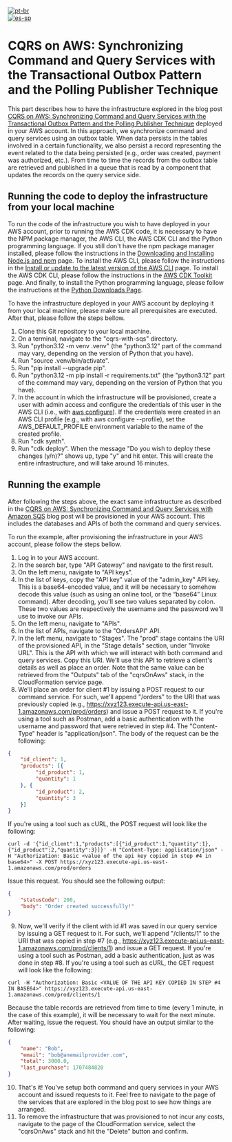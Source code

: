 [![pt-br](https://img.shields.io/badge/lang-pt--br-green.svg)](README.pt-br.md)<br />
[![es-sp](https://img.shields.io/badge/lang-es--sp-green.svg)](README.es-sp.md)

# CQRS on AWS: Synchronizing Command and Query Services with the Transactional Outbox Pattern and the Polling Publisher Technique

This part describes how to have the infrastructure explored in the blog post [CQRS on AWS: Synchronizing Command and Query Services with the Transactional Outbox Pattern and the Polling Publisher Technique](https://aws.amazon.com/pt/blogs/aws-brasil/cqrs-na-aws-sincronizando-os-servicos-de-command-e-query-com-o-padrao-transactional-outbox-e-a-tecnica-polling-publisher)
deployed in your AWS account. In this approach, we synchronize command and query services using an outbox table. When data
persists in the tables involved in a certain functionality, we also persist a record representing the event related to the
data being persisted (e.g., order was created, payment was authorized, etc.). From time to time the records from the outbox
table are retrieved and published in a queue that is read by a component that updates the records on the query service side.

## Running the code to deploy the infrastructure from your local machine

To run the code of the infrastructure you wish to have deployed in your AWS account, prior to running the AWS CDK code,
it is necessary to have the NPM package manager, the AWS CLI, the AWS CDK CLI and the Python programming language. If you
still don't have the npm package manager installed, please follow the instructions in the [Downloading and Installing Node.js and npm](https://docs.npmjs.com/downloading-and-installing-node-js-and-npm)
page. To install the AWS CLI, please follow the instructions in the [Install or update to the latest version of the AWS CLI](https://docs.aws.amazon.com/cli/latest/userguide/getting-started-install.html)
page. To install the AWS CDK CLI, please follow the instructions in the [AWS CDK Toolkit](https://docs.aws.amazon.com/cdk/v2/guide/cli.html)
page. And finally, to install the Python programming language, please follow the instructions at the [Python Downloads Page](https://www.python.org/downloads).

To have the infrastructure deployed in your AWS account by deploying it from your local machine, please make sure all
prerequisites are executed. After that, please follow the steps bellow.

1. Clone this Git repository to your local machine.
2. On a terminal, navigate to the "cqrs-with-sqs" directory.
3. Run "python3.12 -m venv .venv" (the "python3.12" part of the command may vary, depending on the version of Python that you have).
4. Run "source .venv/bin/activate".
5. Run "pip install --upgrade pip".
6. Run "python3.12 -m pip install -r requirements.txt" (the "python3.12" part of the command may vary, depending on the version of Python that you have).
7. In the account in which the infrastructure will be provisioned, create a user with admin access and configure the credentials of this user in the AWS CLI (i.e., with [aws configure](https://docs.aws.amazon.com/cli/latest/userguide/cli-chap-configure.html)). If the credentials were created in an AWS CLI profile (e.g., with aws configure --profile), set the AWS_DEFAULT_PROFILE environment variable to the name of the created profile. 
8. Run "cdk synth".
9. Run "cdk deploy". When the message "Do you wish to deploy these changes (y/n)?" shows up, type "y" and hit enter. This will create the entire infrastructure, and will take around 16 minutes.

## Running the example

After following the steps above, the exact same infrastructure as described in the [CQRS on AWS: Synchronizing Command and Query Services
with Amazon SQS](https://aws.amazon.com/pt/blogs/aws-brasil/cqrs-na-aws-sincronizando-os-servicos-de-command-e-query-com-o-amazon-sqs) blog post will be provisioned in your AWS account. This includes the databases and APIs of both the
command and query services.

To run the example, after provisioning the infrastructure in your AWS account, please follow the steps bellow.

1. Log in to your AWS account.
2. In the search bar, type "API Gateway" and navigate to the first result.
3. On the left menu, navigate to "API keys".
4. In the list of keys, copy the "API key" value of the "admin_key" API key. This is a base64-encoded value, and it will be necessary to somehow decode this value (such as using an online tool, or the “base64” Linux command). After decoding, you'll see two values separated by colon. These two values are respectively the username and the password we'll use to invoke our APIs. 
5. On the left menu, navigate to "APIs".
6. In the list of APIs, navigate to the "OrdersAPI" API.
7. In the left menu, navigate to "Stages". The "prod" stage contains the URI of the provisioned API, in the "Stage details" section, under "Invoke URL". This is the API with which we will interact with both command and query services. Copy this URI. We'll use this API to retrieve a client's details as well as place an order. Note that the same value can be retrieved from the "Outputs" tab of the "cqrsOnAws" stack, in the CloudFormation service page.
8. We'll place an order for client #1 by issuing a POST request to our command service. For such, we'll append "/orders" to the URI that was previously copied (e.g., https://xyz123.execute-api.us-east-1.amazonaws.com/prod/orders) and issue a POST request to it. If you're using a tool such as Postman, add a basic authentication with the username and password that were retrieved in step #4. The "Content-Type" header is "application/json". The body of the request can be the following:
```json
{
    "id_client": 1,
    "products": [{
         "id_product": 1,
         "quantity": 1
    }, {
         "id_product": 2,
         "quantity": 3
    }]
}
```
If you're using a tool such as cURL, the POST request will look like the following:
```shell
curl -d '{"id_client":1,"products":[{"id_product":1,"quantity":1},{"id_product":2,"quantity":3}]}' -H "Content-Type: application/json" -H "Authorization: Basic <value of the api key copied in step #4 in base64>" -X POST https://xyz123.execute-api.us-east-1.amazonaws.com/prod/orders
```
Issue this request. You should see the following output:
```json
{
    "statusCode": 200,
    "body": "Order created successfully!"
}
```
9. Now, we'll verify if the client with id #1 was saved in our query service by issuing a GET request to it. For such, we'll append "/clients/1" to the URI that was copied in step #7 (e.g., https://xyz123.execute-api.us-east-1.amazonaws.com/prod/clients/1) and issue a GET request. If you're using a tool such as Postman, add a basic authentication, just as was done in step #8. If you're using a tool such as cURL, the GET request will look like the following:
```shell
curl -H "Authorization: Basic <VALUE OF THE API KEY COPIED IN STEP #4 IN BASE64>" https://xyz123.execute-api.us-east-1.amazonaws.com/prod/clients/1
```
Because the table records are retrieved from time to time (every 1 minute, in the case of this example), it will be necessary to wait for the next minute. After waiting, issue the request. You should have an output similar to the following:
```json
{
    "name": "Bob",
    "email": "bob@anemailprovider.com",
    "total": 3000.0,
    "last_purchase": 1707484820
}
```
10. That's it! You've setup both command and query services in your AWS account and issued requests to it. Feel free to navigate to the page of the services that are explored in the blog post to see how things are arranged.
11. To remove the infrastructure that was provisioned to not incur any costs, navigate to the page of the CloudFormation service, select the "cqrsOnAws" stack and hit the "Delete" button and confirm.